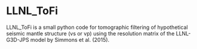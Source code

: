 # LLNL_ToFi

LLNL_ToFi is a small python code for tomographic filtering of hypothetical seismic mantle structure (vs or vp) using the resolution matrix of the LLNL-G3D-JPS model by Simmons et al. (2015).